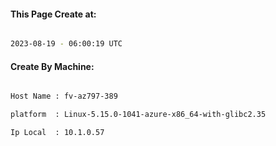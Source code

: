 
   
#### This Page Create at:

```bash

2023-08-19 - 06:00:19 UTC

```

#### Create By Machine:

```bash

Host Name : fv-az797-389

platform  : Linux-5.15.0-1041-azure-x86_64-with-glibc2.35

Ip Local  : 10.1.0.57

```


